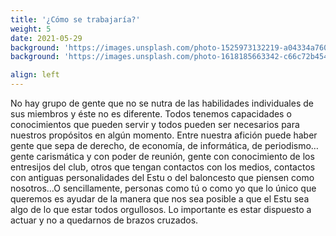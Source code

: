 ```yaml
---
title: '¿Cómo se trabajaría?'
weight: 5
date: 2021-05-29
background: 'https://images.unsplash.com/photo-1525973132219-a04334a76080?ixid=MnwxMjA3fDB8MHxwaG90by1wYWdlfHx8fGVufDB8fHx8&ixlib=rb-1.2.1&auto=format&fit=crop&w=977&q=80'
background: 'https://images.unsplash.com/photo-1618185663342-c66c72b454df?ixid=MnwxMjA3fDB8MHxwaG90by1wYWdlfHx8fGVufDB8fHx8&ixlib=rb-1.2.1&auto=format&fit=crop&w=800&q=80'

align: left
---
```


No hay grupo de gente que no se nutra de las habilidades individuales de sus miembros y éste no es diferente. Todos tenemos capacidades o conocimientos que pueden servir y todos pueden ser necesarios para nuestros propósitos en algún momento. Entre nuestra afición puede haber gente que sepa de derecho, de economía, de informática, de periodismo…gente carismática y con poder de reunión, gente con conocimiento de los entresijos del club, otros que tengan contactos con los medios, contactos con antiguas personalidades del Estu o del baloncesto que piensen como nosotros…O sencillamente, personas como tú o como yo que lo único que queremos es ayudar de la manera que nos sea posible a que el Estu sea algo de lo que estar todos orgullosos. Lo importante es estar dispuesto a actuar y no a quedarnos de brazos cruzados.


